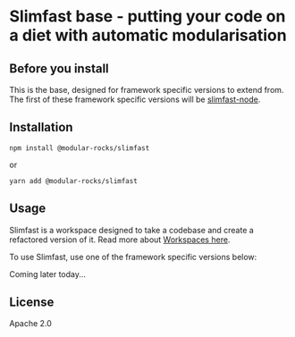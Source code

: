 # Slimfast base - putting your code on a diet with automatic modularisation

## Before you install

This is the base, designed for framework specific versions to extend from. The first of these framework specific versions will be [slimfast-node](https://github.com/modular-rocks/slimfast-node).

## Installation

`npm install @modular-rocks/slimfast`

or 

`yarn add @modular-rocks/slimfast` 


## Usage

Slimfast is a workspace designed to take a codebase and create a refactored version of it. Read more about [Workspaces here](https://github.com/modular-rocks/workspace).

To use Slimfast, use one of the framework specific versions below:

Coming later today...

## License

Apache 2.0
